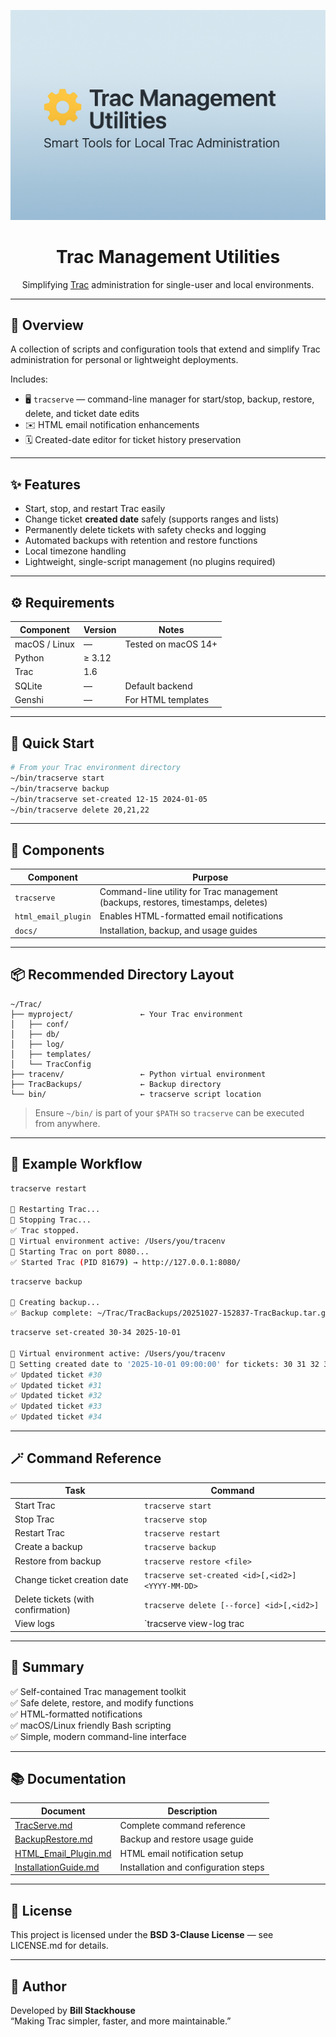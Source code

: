 <p align="center">
  <img src="https://github.com/billsdesk/TracTools/blob/main/tractools-banner.png?raw=true" 
       alt="Trac Management Utilities Banner" width="800">
</p>

<h1 align="center">Trac Management Utilities</h1>

<p align="center">
  Simplifying <a href="https://trac.edgewall.org/">Trac</a> administration for single-user and local environments.
</p>

---

## 🧰 Overview

A collection of scripts and configuration tools that extend and simplify Trac administration for personal or lightweight deployments.

Includes:

- 🖥️ `tracserve` — command-line manager for start/stop, backup, restore, delete, and ticket date edits  
- ✉️ HTML email notification enhancements  
- 🗓️ Created-date editor for ticket history preservation  

---

## ✨ Features

- Start, stop, and restart Trac easily  
- Change ticket **created date** safely (supports ranges and lists)  
- Permanently delete tickets with safety checks and logging  
- Automated backups with retention and restore functions  
- Local timezone handling  
- Lightweight, single-script management (no plugins required)  

---

## ⚙️ Requirements

| Component | Version | Notes |
|------------|----------|--------|
| macOS / Linux | — | Tested on macOS 14+ |
| Python | ≥ 3.12 | |
| Trac | 1.6 | |
| SQLite | — | Default backend |
| Genshi | — | For HTML templates |

---

## 🚀 Quick Start

```bash
# From your Trac environment directory
~/bin/tracserve start
~/bin/tracserve backup
~/bin/tracserve set-created 12-15 2024-01-05
~/bin/tracserve delete 20,21,22
```

---

## 🧩 Components

| Component | Purpose |
|------------|----------|
| `tracserve` | Command-line utility for Trac management (backups, restores, timestamps, deletes) |
| `html_email_plugin` | Enables HTML-formatted email notifications |
| `docs/` | Installation, backup, and usage guides |

---

## 📦 Recommended Directory Layout

```
~/Trac/
├── myproject/               ← Your Trac environment
│   ├── conf/
│   ├── db/
│   ├── log/
│   ├── templates/
│   └── TracConfig
├── tracenv/                 ← Python virtual environment
├── TracBackups/             ← Backup directory
└── bin/                     ← tracserve script location
```

> Ensure `~/bin/` is part of your `$PATH` so `tracserve` can be executed from anywhere.

---

## 🧠 Example Workflow

```bash
tracserve restart

🔄 Restarting Trac...
🛑 Stopping Trac...
✅ Trac stopped.
🧠 Virtual environment active: /Users/you/tracenv
🚀 Starting Trac on port 8080...
✅ Started Trac (PID 81679) → http://127.0.0.1:8080/
```

```bash
tracserve backup

💾 Creating backup...
✅ Backup complete: ~/Trac/TracBackups/20251027-152837-TracBackup.tar.gz
```

```bash
tracserve set-created 30-34 2025-10-01

🧠 Virtual environment active: /Users/you/tracenv
📝 Setting created date to '2025-10-01 09:00:00' for tickets: 30 31 32 33 34
✅ Updated ticket #30
✅ Updated ticket #31
✅ Updated ticket #32
✅ Updated ticket #33
✅ Updated ticket #34
```

---

## 🪄 Command Reference

| Task | Command |
|------|----------|
| Start Trac | `tracserve start` |
| Stop Trac | `tracserve stop` |
| Restart Trac | `tracserve restart` |
| Create a backup | `tracserve backup` |
| Restore from backup | `tracserve restore <file>` |
| Change ticket creation date | `tracserve set-created <id>[,<id2>] <YYYY-MM-DD>` |
| Delete tickets (with confirmation) | `tracserve delete [--force] <id>[,<id2>]` |
| View logs | `tracserve view-log trac|tracserve <count>` |

---

## 🧾 Summary

✅ Self-contained Trac management toolkit  
✅ Safe delete, restore, and modify functions  
✅ HTML-formatted notifications  
✅ macOS/Linux friendly Bash scripting  
✅ Simple, modern command-line interface  

---

## 📚 Documentation

| Document | Description |
|-----------|--------------|
| [TracServe.md](docs/TracServe.md) | Complete command reference |
| [BackupRestore.md](docs/BackupRestore.md) | Backup and restore usage guide |
| [HTML_Email_Plugin.md](docs/HTML_Email_Plugin.md) | HTML email notification setup |
| [InstallationGuide.md](docs/InstallationGuide.md) | Installation and configuration steps |

---

## 📄 License
This project is licensed under the **BSD 3-Clause License** — see LICENSE.md for details.

---

## 💬 Author
Developed by **Bill Stackhouse**  
“Making Trac simpler, faster, and more maintainable.”
